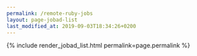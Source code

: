 ```yaml
---
permalink: /remote-ruby-jobs
layout: page-jobad-list
last_modified_at: 2019-09-03T18:34:26+0200
---
```

{% include render_jobad_list.html permalink=page.permalink %}
